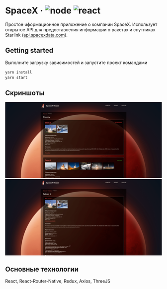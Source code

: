 # SpaceX &middot; ![node](https://img.shields.io/badge/node-v14.19.0-blue) ![react](https://img.shields.io/badge/react-17.0.2-blue)

Простое иформационное приложение о компании SpaceX. Использует открытое API для предоставления информации о ракетах и спутниках Starlink ([api.spacexdata.com](api.spacexdata.com)).

## Getting started

Выполните загрузку зависимостей и запустите проект командами
```sh
yarn install
yarn start
```

## Скриншоты

![list](https://raw.githubusercontent.com/kast96/spacex/main/screenshots/rockets.png)
![detail](https://raw.githubusercontent.com/kast96/spacex/main/screenshots/rocketDetail.png)

## Основные технологии
React, React-Router-Native, Redux, Axios, ThreeJS
